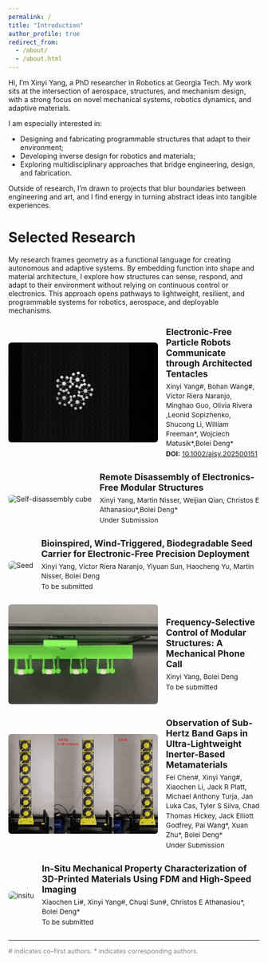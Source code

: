 ```yaml
---
permalink: /
title: "Introduction"
author_profile: true
redirect_from: 
  - /about/
  - /about.html
---
```


Hi, I’m Xinyi Yang, a PhD researcher in Robotics at Georgia Tech.
My work sits at the intersection of aerospace, structures, and mechanism design, with a strong focus on novel mechanical systems, robotics dynamics, and adaptive materials.

I am especially interested in:
- Designing and fabricating programmable structures that adapt to their environment;
- Developing inverse design for robotics and materials;
- Exploring multidisciplinary approaches that bridge engineering, design, and fabrication.

Outside of research, I’m drawn to projects that blur boundaries between engineering and art, and I find energy in turning abstract ideas into tangible experiences.

Selected Research
======
My research frames geometry as a functional language for creating autonomous and adaptive systems. By embedding function into shape and material architecture, I explore how structures can sense, respond, and adapt to their environment without relying on continuous control or electronics. This approach opens pathways to lightweight, resilient, and programmable systems for robotics, aerospace, and deployable mechanisms.

<div class="research-list">

  <div class="item">
    <div class="media">
      <img src="/images/particle_robots.gif" alt="particle robots">
    </div>
    <div class="meta">
      <h3>Electronic-Free Particle Robots Communicate through Architected Tentacles</h3>
      <p>Xinyi Yang<span>#</span>, Bohan Wang<span>#</span>, Víctor Riera Naranjo, Minghao Guo, Olivia Rivera ,Leonid Sopizhenko, Shucong Li, William Freeman*, Wojciech Matusik*,Bolei Deng*</p>
      <p><strong>DOI:</strong> <a href="https://doi.org/10.1002/aisy.202500151">10.1002/aisy.202500151</a></p>
    </div>
  </div>

  <div class="item">
    <div class="media">
      <img src="/images/1.gif" alt="Self-disassembly cube">
    </div>
    <div class="meta">
      <h3>Remote Disassembly of Electronics-Free Modular Structures</h3>
      <p>Xinyi Yang, Martin Nisser, Weijian Qian, Christos E Athanasiou*,Bolei Deng*</p>
      <p>Under Submission</p>
    </div>
  </div>

  <div class="item">
    <div class="media">
      <img src="/images/seed.gif" alt="Seed">
    </div>
    <div class="meta">
      <h3>Bioinspired, Wind-Triggered, Biodegradable Seed Carrier for Electronic-Free Precision Deployment</h3>
      <p>Xinyi Yang, Victor Riera Naranjo,  Yiyuan Sun, Haocheng Yu,  Martin Nisser, Bolei Deng</p>
      <p>To be submitted</p>
    </div>
  </div>

  <div class="item">
    <div class="media">
      <img src="/images/resonant.gif" alt="resonant">
    </div>
    <div class="meta">
      <h3>Frequency-Selective Control of Modular Structures: A Mechanical Phone Call</h3>
      <p>Xinyi Yang, Bolei Deng</p>
      <p>To be submitted</p>
    </div>
  </div>
  
  <div class="item">
    <div class="media">
      <img src="/images/inerter.gif" alt="inerter">
    </div>
    <div class="meta">
      <h3>Observation of Sub-Hertz Band Gaps in Ultra-Lightweight Inerter-Based Metamaterials</h3>
      <p>Fei Chen<span>#</span>, Xinyi Yang<span>#</span>, Xiaochen Li, Jack R Platt, Michael Anthony Turja, Jan Luka Cas, Tyler S Silva, Chad Thomas Hickey, Jack Elliott Godfrey, Pai Wang*, Xuan Zhu*, Bolei Deng*</p>
      <p>Under Submission</p>
    </div>
  </div>

  <div class="item">
    <div class="media">
      <img src="/images/insitu.gif" alt="insitu">
    </div>
    <div class="meta">
      <h3>In-Situ Mechanical Property Characterization of 3D-Printed Materials Using FDM and High-Speed Imaging</h3>
      <p>Xiaochen Li<span>#</span>, Xinyi Yang<span>#</span>, Chuqi Sun<span>#</span>, Christos E Athanasiou*, Bolei Deng*</p>
      <p>To be submitted</p>
    </div>
  </div>

</div>

<hr>

<p style="font-size:0.8rem; color:gray;">
<span>#</span> indicates co–first authors.  
<span>*</span> indicates corresponding authors.
</p>

<style>
.research-list .meta h3 {
  font-size: 1.1rem;
  margin-top: 0;
  margin-bottom: 6px;
}
  
.research-list .meta p {
  font-size: 0.85rem;
  line-height: 1.4;
  margin: 2px 0;
}
  
.research-list .meta p strong {
  font-size: 0.85rem;
}
  
.research-list .item {
  display: flex;
  align-items: center;   /* align gif + text vertically */
  gap: 16px;
  margin: 24px 0;
}

.research-list .media img {
  width: 300px;          /* consistent width */
  height: 200px;         /* consistent height */
  object-fit: cover;     /* fills the box, crops overflow */
  border-radius: 6px;
}

.research-list .meta {
  flex: 1;
}

@media (max-width: 640px) {
  .research-list .item {
    flex-direction: column;
  }
}
</style>


